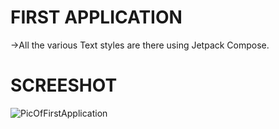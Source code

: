 # FIRST APPLICATION
->All the various Text styles are there using Jetpack Compose.

# SCREESHOT

![PicOfFirstApplication](https://github.com/Pinku2004/AndroidStudioInternship1/assets/169872942/2f061d7b-12a5-450d-affb-6d9667a5e863)
